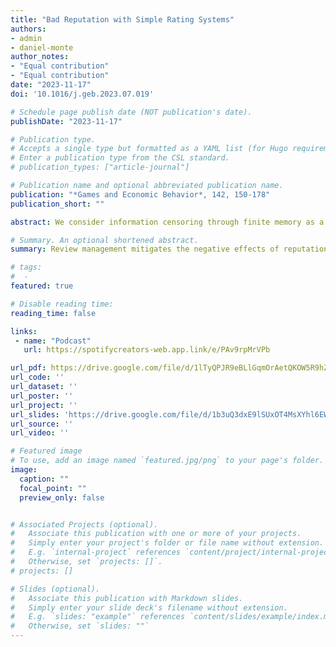 ```yaml
---
title: "Bad Reputation with Simple Rating Systems"
authors:
- admin
- daniel-monte
author_notes:
- "Equal contribution"
- "Equal contribution"
date: "2023-11-17"
doi: '10.1016/j.geb.2023.07.019' 

# Schedule page publish date (NOT publication's date).
publishDate: "2023-11-17"

# Publication type.
# Accepts a single type but formatted as a YAML list (for Hugo requirements).
# Enter a publication type from the CSL standard.
# publication_types: ["article-journal"]

# Publication name and optional abbreviated publication name.
publication: "*Games and Economic Behavior*, 142, 150-178"
publication_short: ""

abstract: We consider information censoring through finite memory as a device against bad reputational concerns. Our class of constrained information policies resembles common practices in online reputation systems, on which customers increasingly rely whenever hiring experts. In a world of repeated interactions between a long-lived expert and short-lived customers, Ely and Välimäki (2003) show that unlimited record-keeping may induce the expert to overchoose a certain action, seeking reputational gains. Consequently, welfare may reduce and markets may break down. We show that simple rating systems in such world help overcome market failures and improve upon both the full-memory and the no-memory cases.

# Summary. An optional shortened abstract.
summary: Review management mitigates the negative effects of reputational concerns in reputation systems.

# tags:
#  - 
featured: true

# Disable reading time:
reading_time: false

links:
 - name: "Podcast"
   url: https://spotifycreators-web.app.link/e/PAv9rpMrVPb

url_pdf: https://drive.google.com/file/d/1lTyQPJR9eBLlGqmOrAetQKOW5R9hZEGH/view?usp=drive_link
url_code: ''
url_dataset: ''
url_poster: ''
url_project: ''
url_slides: 'https://drive.google.com/file/d/1b3uQ3dxE9lSUxOT4MsXYhl6EWl21QUYV/view?usp=sharing'
url_source: ''
url_video: ''

# Featured image
# To use, add an image named `featured.jpg/png` to your page's folder. 
image:
  caption: ""
  focal_point: ""
  preview_only: false


# Associated Projects (optional).
#   Associate this publication with one or more of your projects.
#   Simply enter your project's folder or file name without extension.
#   E.g. `internal-project` references `content/project/internal-project/index.md`.
#   Otherwise, set `projects: []`.
# projects: []

# Slides (optional).
#   Associate this publication with Markdown slides.
#   Simply enter your slide deck's filename without extension.
#   E.g. `slides: "example"` references `content/slides/example/index.md`.
#   Otherwise, set `slides: ""`
---
```

